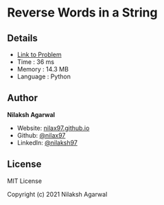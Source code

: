 # Reverse Words in a String


## Details

* [Link to Problem](https://leetcode.com/problems/reverse-words-in-a-string/)
* Time : 36 ms
* Memory : 14.3 MB
* Language : Python

## Author

**Nilaksh Agarwal**

* Website: [nilax97.github.io](https://nilax97.github.io/)
* Github: [@nilax97](https://github.com/nilax97)
* LinkedIn: [@nilaksh97](https://linkedin.com/in/nilaksh97)

## License

MIT License

Copyright (c) 2021 Nilaksh Agarwal
